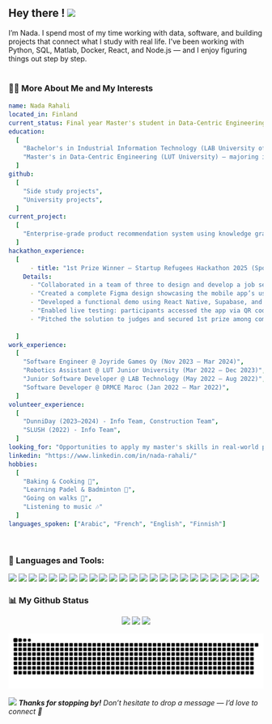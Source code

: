 <h2> Hey there ! <img src="https://media.giphy.com/media/mGcNjsfWAjY5AEZNw6/giphy.gif" width="50"></h2>
<!--
<p align="center">
  <img src="dino.gif" width="600" /><br>
</p>
-->


I’m Nada. I spend most of my time working with data, software, and building projects that connect what I study with real life. I’ve been working with Python, SQL, Matlab, Docker, React, and Node.js — and I enjoy figuring things out step by step.
<br/>
<br/>

<!--<img align="right" alt="GIF" src="https://raw.githubusercontent.com/rahul-jha98/rahul-jha98/main/techstack.gif" width="360px"/>-->

### 👩‍💻 More About Me and My Interests

```yaml
name: Nada Rahali
located_in: Finland
current_status: Final year Master's student in Data-Centric Engineering
education:
  [
    "Bachelor's in Industrial Information Technology (LAB University of Applied Sciences, Finland)",
    "Master's in Data-Centric Engineering (LUT University) — majoring in Computer Vision & Machine Learning, minoring in Business Analytics",
  ]
github:
  [
    "Side study projects",
    "University projects",
  ]
current_project:
  [
    "Enterprise-grade product recommendation system using knowledge graphs & multi-factor scoring",
  ]
hackathon_experience:
  [
      - title: "1st Prize Winner — Startup Refugees Hackathon 2025 (Sponsored by Tietoevry & Netlight)"
    Details:
      - "Collaborated in a team of three to design and develop a job seeker–coach connection platform."
      - "Created a complete Figma design showcasing the mobile app’s user journey and interface."
      - "Developed a functional demo using React Native, Supabase, and PostgreSQL."
      - "Enabled live testing: participants accessed the app via QR code, and jury members tested it directly on our phones."
      - "Pitched the solution to judges and secured 1st prize among competing teams."

  ]
work_experience:
  [
    "Software Engineer @ Joyride Games Oy (Nov 2023 – Mar 2024)",
    "Robotics Assistant @ LUT Junior University (Mar 2022 – Dec 2023)",
    "Junior Software Developer @ LAB Technology (May 2022 – Aug 2022)",
    "Software Developer @ DRMCE Maroc (Jan 2022 – Mar 2022)",
  ]
volunteer_experience:
  [
    "DunniDay (2023–2024) - Info Team, Construction Team",
    "SLUSH (2022) - Info Team",
  ]
looking_for: "Opportunities to apply my master's skills in real-world projects"
linkedin: "https://www.linkedin.com/in/nada-rahali/"
hobbies:
  [
    "Baking & Cooking 🍰",
    "Learning Padel & Badminton 🎾",
    "Going on walks 🌿",
    "Listening to music 🎶"
  ]
languages_spoken: ["Arabic", "French", "English", "Finnish"]
```

<br>

### 🔨 Languages and Tools:

<p align="left">
  <!-- Data & Analytics -->
  <img src="https://img.shields.io/badge/Python-3776AB?style=for-the-badge&logo=python&logoColor=white"/>
  <img src="https://img.shields.io/badge/Matlab-0076A8?style=for-the-badge&logo=matlab&logoColor=white"/>
  <img src="https://img.shields.io/badge/SQL-336791?style=for-the-badge&logo=postgresql&logoColor=white"/>
  <img src="https://img.shields.io/badge/PowerBI-F2C811?style=for-the-badge&logo=powerbi&logoColor=black"/>
  <img src="https://img.shields.io/badge/PyTorch-EE4C2C?style=for-the-badge&logo=pytorch&logoColor=white"/>
  <img src="https://img.shields.io/badge/TensorFlow-FF6F00?style=for-the-badge&logo=tensorflow&logoColor=white"/>

  <!-- Automation & Embedded -->
  <img src="https://img.shields.io/badge/C-00599C?style=for-the-badge&logo=c&logoColor=white"/>
  <img src="https://img.shields.io/badge/Arduino-00979D?style=for-the-badge&logo=arduino&logoColor=white"/>

  <!-- DevOps -->
  <img src="https://img.shields.io/badge/Docker-2496ED?style=for-the-badge&logo=docker&logoColor=white"/>
  <img src="https://img.shields.io/badge/Kubernetes-326CE5?style=for-the-badge&logo=kubernetes&logoColor=white"/>
  <img src="https://img.shields.io/badge/Git-F05032?style=for-the-badge&logo=git&logoColor=white"/>
  <img src="https://img.shields.io/badge/GitHub-181717?style=for-the-badge&logo=github&logoColor=white"/>

  <!-- Web Development -->
  <img src="https://img.shields.io/badge/HTML5-E34F26?style=for-the-badge&logo=html5&logoColor=white"/>
  <img src="https://img.shields.io/badge/CSS3-1572B6?style=for-the-badge&logo=css3&logoColor=white"/>
  <img src="https://img.shields.io/badge/JavaScript-F7DF1E?style=for-the-badge&logo=javascript&logoColor=black"/>
  <img src="https://img.shields.io/badge/TypeScript-3178C6?style=for-the-badge&logo=typescript&logoColor=white"/>
  <img src="https://img.shields.io/badge/React-20232A?style=for-the-badge&logo=react&logoColor=61DAFB"/>
  <img src="https://img.shields.io/badge/Node.js-339933?style=for-the-badge&logo=node.js&logoColor=white"/>
  <img src="https://img.shields.io/badge/Express-000000?style=for-the-badge&logo=express&logoColor=white"/>
  <img src="https://img.shields.io/badge/Firebase-FFCA28?style=for-the-badge&logo=firebase&logoColor=black"/>
  <img src="https://img.shields.io/badge/Flask-000000?style=for-the-badge&logo=flask&logoColor=white"/>

  <!-- Tools -->
  <img src="https://img.shields.io/badge/Linux-FCC624?style=for-the-badge&logo=linux&logoColor=black"/>
  <img src="https://img.shields.io/badge/Bash-4EAA25?style=for-the-badge&logo=gnubash&logoColor=white"/>
  <img src="https://img.shields.io/badge/LaTeX-008080?style=for-the-badge&logo=latex&logoColor=white"/>
  <img src="https://img.shields.io/badge/Figma-F24E1E?style=for-the-badge&logo=figma&logoColor=white"/>
</p>

### 📊 My Github Status
<p align="center">
  <img src="https://github-readme-streak-stats.herokuapp.com/?user=NadaRahali&theme=radical" height="165"/>
  <img src="https://github-readme-stats.vercel.app/api?username=NadaRahali&show_icons=true&theme=radical" height="165"/>
  <img src="https://github-readme-stats.vercel.app/api/top-langs/?username=NadaRahali&layout=compact&theme=radical" height="165"/>
</p>

![snake gif](https://github.com/NadaRahali/NadaRahali/blob/output/github-snake-dark.svg)



<img src="https://media.giphy.com/media/LnQjpWaON8nhr21vNW/giphy.gif" width="60"> <em><b>Thanks for stopping by!</b> Don’t hesitate to drop a message — I’d love to connect 🤝</em>






<!--
**NadaRahali/NadaRahali** is a ✨ _special_ ✨ repository because its `README.md` (this file) appears on your GitHub profile.

Here are some ideas to get you started:

- 🔭 I’m currently working on ...
- 🌱 I’m currently learning ...
- 👯 I’m looking to collaborate on ...
- 🤔 I’m looking for help with ...
- 💬 Ask me about ...
- 📫 How to reach me: ...
- 😄 Pronouns: ...
- ⚡ Fun fact: ...
-->

